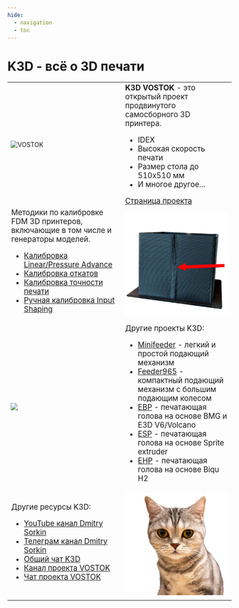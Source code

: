 ```yaml
---
hide:
  - navigation
  - toc
---
```


# K3D - всё о 3D печати

<table>
	<tbody>
		<tr style="min-height: 300px">
			<td width=300 style="vertical-align: middle"><img src="./pics/index_vostok.png" alt="VOSTOK"></td>
			<td colspan="2" style="vertical-align: middle; font-size: 1.2em"><b>K3D VOSTOK</b> - это открытый проект продвинутого самосборного 3D принтера.<br>
        <ul>
          <li>IDEX</li>
          <li>Высокая скорость печати</li>
          <li>Размер стола до 510х510 мм</li>
          <li>И многое другое...</li>
        </ul>
        <a href="./vostok">Страница проекта</a>
      </td>
		</tr>
		<tr style="min-height: 300px">
			<td colspan="2" style="vertical-align: middle; font-size: 1.2em">Методики по калибровке FDM 3D принтеров, включающие в том числе и генераторы моделей.<br>
      <ul>
          <li><a href="./calibrations/la/">Калибровка Linear/Pressure Advance</a></li>
          <li><a href="./calibrations/retractions/">Калибровка откатов</a></li>
          <li><a href="./calibrations/accuracy/">Калибровка точности печати</a></li>
          <li><a href="./calibrations/manual_is_calibration/">Ручная калибровка Input Shaping</a></li>
      </ul>
			<td width=300><img src="./pics/calibrations.png"></td>
		</tr>
		<tr style="min-height: 300px">
			<td width=300 style="vertical-align: middle"><img src="./pics/index_minifeeder.png"></td>
			<td colspan="2" style="vertical-align: middle; font-size: 1.2em">Другие проекты K3D:<br>
      <ul>
        <li><a href="./minifeeder/">Minifeeder</a> - легкий и простой подающий механизм</li>
        <li><a href="./feeder965/">Feeder965</a> - компактный подающий механизм с большим подающим колесом</li>
        <li><a href="./ebp/">EBP</a> - печатающая голова на основе BMG и E3D V6/Volcano</li>
        <li><a href="./esp/">ESP</a> - печатающая голова на основе Sprite extruder</li>
        <li><a href="./ehp/">EHP</a> - печатающая голова на основе Biqu H2</li>
      </ul>
      </td>
		</tr>
		<tr>
			<td colspan="2" style="vertical-align: middle; font-size: 1.2em">Другие ресурсы K3D:<br>
      <ul>
        <li><a href="http://www.youtube.com/@SorkinDmitry/">YouTube канал Dmitry Sorkin</a></li>
        <li><a href="http://t.me/dsorkin">Телеграм канал Dmitry Sorkin</a></li>
        <li><a href="http://t.me/K_3_D">Общий чат K3D</a></li>
        <li><a href="http://t.me/vostok3dp">Канал проекта VOSTOK</a></li>
        <li><a href="http://t.me/k3d_vostok">Чат проекта VOSTOK</a></li>
      </ul>
      </td>
			<td width=300 style="vertical-align: middle"><img src="./pics/cat_outline.png"></td>
		</tr>
	</tbody>
</table>

<!-- <table width=100%>
  <tbody width=100%>
    <tr width=100%>
      <td width=300 style="vertical-align: middle"><img src="./pics/index_vostok.png" alt="VOSTOK"></td>
      <td style="vertical-align: middle; font-size: 1.2em"><b>K3D VOSTOK</b> - это открытый проект продвинутого самосборного 3D принтера.
        <ul>
          <li>Быстрый</li>
          <li>Функциональный</li>
          <li>Удобный в обслуживании</li>
          <li>И многое другое...</li>
        </ul>
<a href="./vostok">Страница проекта</a>
</td>
    </tr>
  </tbody>
</table>

<table width=100%>
  <tbody width=100%>
    <tr width=100%>
      <td style="vertical-align: middle; font-size: 1.2em"><b>K3D Minifeeder</b> - небольшой, но способный на многое подающий механизм.
      <ul>
          <li>Масса в сборе от 100г</li>
          <li>Частичная совместимость с LGX Lite</li>
          <li>Низкая стоимость</li>
          <li>Распространенные запчасти</li>
      </ul>
      <a href="./minifeeder">Страница проекта</a>
      </td>
      <td width=300 style="vertical-align: middle"><img src="./pics/index_minifeeder.png"></td>
    </tr>
  </tbody>
</table>

<table width=100%>
  <tbody width=100%>
    <tr width=100%>
      <td width=300 style="vertical-align: middle"><img src="./pics/index_cat.jpg" alt="Cat"></td>
      <td style="vertical-align: middle; font-size: 1.2em">В наших чатах и каналах вы всегда найдёте ответы на свои вопросы:<br>
        <ul>
          <li><a href="http://t.me/dsorkin">Личный телеграм канал Dmitry Sorkin</a></li>
          <li><a href="http://t.me/K_3_D">Чат K3D - Всё о 3D печати</a></li>
          <li><a href="http://t.me/vostok3dp">Новости принтера VOSTOK</a></li>
          <li><a href="http://t.me/k3d_vostok">Обсуждение принтера VOSTOK</a></li>
        </ul>
      </td>
    </tr>
  </tbody>
</table> -->
